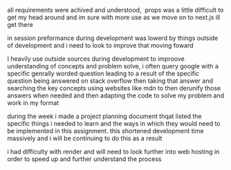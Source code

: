 all requirements were achived and understood,  props was a little difficult to get my head around and im sure with more use as we move on to next.js ill get there 

in session preformance during development was lowerd by things outside of development and i need to look to improve that moving foward

I heavily use outside sources during development to improove understanding of concepts and problem solve,
i often query google with a specific genrally worded question leading to a result of the specific question being answered on stack overflow
then taking that answer and searching the key concepts using websites like mdn to then derunify those answers when needed and then adapting the code
to solve my problem and work in my format 

during the week i made a project planning document thqat listed the specific things i needed to learn and the ways in which they would need to be implemented in this assignment.
this shortened development time massively and i will be continuing to do this as a result 

i had difficulty with render and will need to look further into web hosting in order to speed up and further understand the process 
